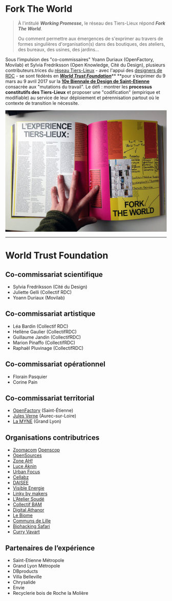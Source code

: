 # Fork The World

> À l'intitulé _**Working Promesse**_**,** le réseau des Tiers-Lieux répond _**Fork The World**_.
>
> Ou comment permettre aux émergences de s'exprimer au travers de formes singulières d'organisation\(s\) dans des boutiques, des ateliers, des bureaux, des usines, des jardins...

Sous l’impulsion des "co-commissaires" Yoann Duriaux \(OpenFactory, Movilab\) et Sylvia Fredriksson \(Open Knowledge, Cité du Design\), plusieurs contributeurs.trices du [réseau Tiers-Lieux](https://www.facebook.com/groups/tilios/) - avec l'appui des [designers de RDC](https://vimeo.com/200720088) - se sont fédérés en [_**World Trust Foundation**_](https://www.flickr.com/photos/sylviafredriksson/albums/72157678188984663)** **pour s’exprimer du 9 mars au 9 avril 2017 sur la [**10e Biennale de Design de Saint-Etienne**](http://www.biennale-design.com/saint-etienne/2017/fr/home/) consacrée aux "mutations du travail". Le défi : montrer les **processus** **constitutifs des Tiers-Lieux** et proposer une "codification" \(empirique et modifiable\) au service de leur déploiement et pérennisation partout où le contexte de transition le nécessite.

![](/assets/forktheworld_catalogue.jpg)

---

# World Trust Foundation

## **Co-commissariat scientifique**

* Sylvia Fredriksson \(Cité du Design\)
* Juliette Gelli \(Collectif RDC\)
* Yoann Duriaux \(Movilab\)

## **Co-commissariat artistique**

* Léa Bardin \(Collectif RDC\)
* Hellène Gaulier \(CollectifRDC\)
* Guillaume Jandin \(CollectifRDC\)
* Marion Pinaffo \(CollectifRDC\)
* Raphaël Pluvinage \(CollectifRDC\)

## **Co-commissariat opérationnel**

* Florain Pasquier
* Corine Pain

## **Co-commissariat territorial**

* [OpenFactory](http://www.openfactory42.org) \(Saint-Étienne\)
* [Jules Verne](http://movilab.org/index.php?title=La_maison_Jules_Verne) \(Aurec-sur-Loire\)
* [La MYNE](http://lamyne.org) \(Grand Lyon\)

## Organisations contributrices

* [Zoomacom](/zoomacom)
  [Openscop](http://www.openscop.fr)
* [OpenSources](http://www.echo-system.fr/ecodesign/open-sources/)
* [Zone AH!](http://www.zone-ah.org)
* [Luce Aknin](http://www.luceaknin.com)
* [Urban Focus](https://urbanfocusme.tumblr.com)
* [Cellabz](http://cellabz.com)
* [DAISEE](http://daisee.org)
* [Visible Energie](http://visiblenergie.fr)
* [Linky by makers](http://linkybymakers.fr)
* [L’Atelier Soudé](http://atelier-soude.fr)
* [Collectif BAM](http://www.collectifbam.fr)
* [Digital Athanor](http://www.digital-athanor.com)
* [Le Biome](http://lebiomefablab.wixsite.com/lebiome)
* [Communs de Lille](http://wiki.lescommuns.org/wiki/Assemblée_des_Communs_de_Lille)
* [Biohacking Safari](http://www.biohackingsafari.com)
* [Curry Vavart](http://www.curry-vavart.com/lieux.htm)

## **Partenaires de l’expérience**

* Saint-Etienne Métropole
* Grand Lyon Métropole
* DBproducts
* Villa Belleville
* Chrysalide
* Envie
* Recyclerie bois de Roche la Molière



